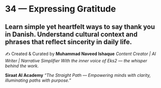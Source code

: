 # 34 — Expressing Gratitude

Learn simple yet heartfelt ways to say thank you in Danish. Understand cultural context and phrases that reflect sincerity in daily life.
---
✍️ Created & Curated by
**Muhammad Naveed Ishaque**
*Content Creator | AI Writer | Narrative Simplifier*
*With the inner voice of Eks2 — the whisper behind the work.*

**Siraat AI Academy**
*“The Straight Path — Empowering minds with clarity, illuminating paths with purpose.”*
